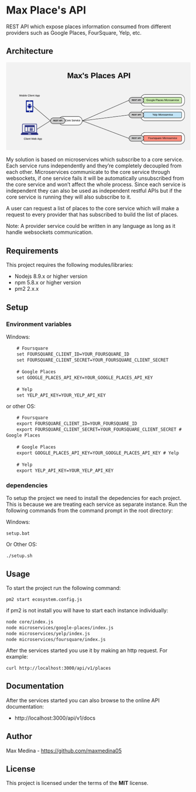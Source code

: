 # Max Place's API

REST API which expose places information consumed from different providers such as Google Places, FourSquare, Yelp, etc.

## Architecture

![Architecture](architecture-diagram.png?raw=true "Architecture Diagram")

My solution is based on microservices which subscribe to a core service. Each service runs independently and they’re completely decoupled from each other. Microservices communicate to the core service through websockets, if one service fails it will be automatically unsubscribed from the core service and won’t affect the whole process.
Since each service is independent they can also be used as independent restful APIs but if the core service is running they will also subscribe to it.

A user can request a list of places to the core service which will make a request to every provider that has subscribed to build the list of places.

Note: A provider service could be written in any language as long as it handle websockets communication.

## Requirements

This project requires the following modules/libraries:

- Nodejs 8.9.x or higher version
- npm 5.8.x or higher version
- pm2 2.x.x

## Setup

### Environment variables

Windows:

        # Foursquare
        set FOURSQUARE_CLIENT_ID=YOUR_FOURSQUARE_ID
        set FOURSQUARE_CLIENT_SECRET=YOUR_FOURSQUARE_CLIENT_SECRET

        # Google Places
        set GOOGLE_PLACES_API_KEY=YOUR_GOOGLE_PLACES_API_KEY

        # Yelp
        set YELP_API_KEY=YOUR_YELP_API_KEY

or other OS:

        # Foursquare
        export FOURSQUARE_CLIENT_ID=YOUR_FOURSQUARE_ID
        export FOURSQUARE_CLIENT_SECRET=YOUR_FOURSQUARE_CLIENT_SECRET # Google Places

        # Google Places
        export GOOGLE_PLACES_API_KEY=YOUR_GOOGLE_PLACES_API_KEY # Yelp

        # Yelp
        export YELP_API_KEY=YOUR_YELP_API_KEY

### dependencies

To setup the project we need to install the depedencies for each project. This is because we are treating each service as separate instance.
Run the following commands from the command prompt in the root directory:

Windows:

    setup.bat

Or Other OS:

    ./setup.sh

## Usage

To start the project run the following command:

    pm2 start ecosystem.config.js

if pm2 is not install you will have to start each instance individually:

    node core/index.js
    node microservices/google-places/index.js
    node microservices/yelp/index.js
    node microservices/foursquare/index.js

After the services started you use it by making an http request. For example:

    curl http://localhost:3000/api/v1/places

## Documentation

After the services started you can also browse to the online API documentation:

- http://localhost:3000/api/v1/docs

## Author

Max Medina - https://github.com/maxmedina05

## License

This project is licensed under the terms of the **MIT** license.
